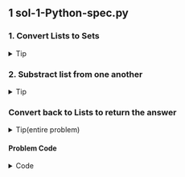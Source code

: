 ## 1 sol-1-Python-spec.py
### 1. Convert Lists to Sets
<details><summary>Tip</summary>list(set(nums1)</details>

### 2. Substract list from one another 
<details><summary>Tip</summary>list(set(nums1) - set(nums2))</details>

### Convert back to Lists to return the answer
<details><summary>Tip(entire problem)</summary>return [list(set(nums1) - set(nums2)), list(set(nums2) - set(nums1))]</details>

#### Problem Code
<details><summary>Code</summary>
  
```python3
class Solution:
    def findDifference(self, nums1: List[int], nums2: List[int]) -> List[List[int]]:
        return [list(set(nums1) - set(nums2)), list(set(nums2) - set(nums1))]
```
  
</details>
